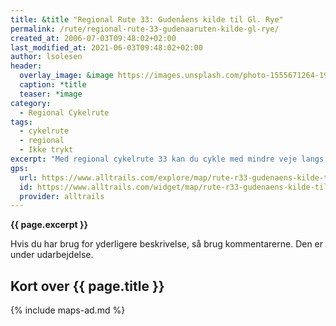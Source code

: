 ```yaml
---
title: &title "Regional Rute 33: Gudenåens kilde til Gl. Rye"
permalink: /rute/regional-rute-33-gudenaaruten-kilde-gl-rye/
created_at: 2006-07-03T09:48:02+02:00
last_modified_at: 2021-06-03T09:48:02+02:00
author: lsolesen
header:
  overlay_image: &image https://images.unsplash.com/photo-1555671264-19bbb3d58321?ixlib=rb-1.2.1&ixid=eyJhcHBfaWQiOjEyMDd9&auto=format&fit=crop&w=1650&q=80
  caption: *title
  teaser: *image
category:
  - Regional Cykelrute
tags:
  - cykelrute
  - regional
  - Ikke trykt
excerpt: "Med regional cykelrute 33 kan du cykle med mindre veje langs Gudenådalen fra kilden tæt på vandskel og Hærvej til syd for Gl. Rye, tæt på Øm Kloster. Herfra kan du cykle videre ad Regionalrute 30 helt til Randers."
gps:
  url: https://www.alltrails.com/explore/map/rute-r33-gudenaens-kilde-til-gl-rye-45-km-69cd21a
  id: https://www.alltrails.com/widget/map/rute-r33-gudenaens-kilde-til-gl-rye-45-km-69cd21a
  provider: alltrails
---
```


**{{ page.excerpt }}**

Hvis du har brug for yderligere beskrivelse, så brug kommentarerne. Den er under udarbejdelse.

## Kort over {{ page.title }}

{% include maps-ad.md %}
